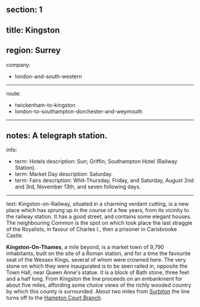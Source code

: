 section: 1
----
title: Kingston
----
region: Surrey
----
company:
- london-and-south-western
----
route:
- twickenham-to-kingston
- london-to-southampton-dorchester-and-weymouth
----
notes: A telegraph station.
----
info:
- term: Hotels
  description: Sun; Griffin; Southampton Hotel (Railway Station).
- term: Market Day
  description: Saturday.
- term: Fairs
  description: Whit-Thursday, Friday, and Saturday, August 2nd and 3rd, November 13th, and seven following days.
----
text: Kingston<span class="u-smcp">-on-Railway</span>, situated in a charming verdant cutting, is a new place which has sprung up in the course of a few years, from its vicinity to the railway station. It has a good street, and contains some elegant houses. The neighbouring Common is the spot on which took place the last straggle of the Royalists, in favour of Charles I., then a prisoner in Carisbrooke Castle.

**Kingston-On-Thames**, a mile beyond, is a market town of 9,790 inhabitants, built on the site of a Roman station, and for a time the favourite seat of the Wessex Kings, several of whom were crowned here. The very stone on which they were inaugurated is to be seen railed in, opposite the Town Hall, near Queen Anne's statue. It is a block of Bath stone, three feet and a half long. From Kingston the line proceeds on an embankment for about five miles, affording some choice views of the richly wooded country by which this county is surrounded. About two miles from [Surbiton](/stations/surbiton) the line turns off to the [Hampton Court Branch](/routes/surbiton-to-hampton-court).
